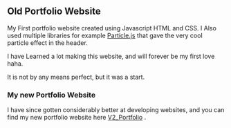 ## Old Portfolio Website

My First portfolio website created using Javascript HTML and CSS. 
I Also used multiple libraries for example [Particle.js](https://github.com/VincentGarreau/particles.js/) that gave the very cool particle effect in the header.

I have Learned a lot making this website, and will forever be my first love haha.

It is not by any means perfect, but it was a start. 


### My new Portfolio Website

I have since gotten considerably better at developing websites, and you can find my new portfolio website here [V2_Portfolio](https://nabilmadih.com/) .
